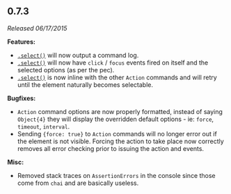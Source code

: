## 0.7.3

*Released 06/17/2015*

**Features:**

- [`.select()`](/api/commands/select) will now output a command log.
- [`.select()`](/api/commands/select) will now have `click` / `focus` events fired on itself and the selected options (as per the pec).
- [`.select()`](/api/commands/select) is now inline with the other `Action` commands and will retry until the element naturally becomes selectable.

**Bugfixes:**

- `Action` command options are now properly formatted, instead of saying `Object{4}` they will display the overridden default options - ie: `force`, `timeout`, `interval`.
- Sending `{force: true}` to `Action` commands will no longer error out if the element is not visible. Forcing the action to take place now correctly removes all error checking prior to issuing the action and events.

**Misc:**

- Removed stack traces on `AssertionErrors` in the console since those come from `chai` and are basically useless.


